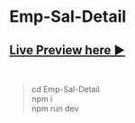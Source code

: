 # Emp-Sal-Detail

<h2><a href="https://employee-salary-detail.vercel.app/"  target="_blank">Live Preview here ▶</a></h2>
<br>

>  cd Emp-Sal-Detail <br>
>  npm i <br>
>  npm run dev <br>
